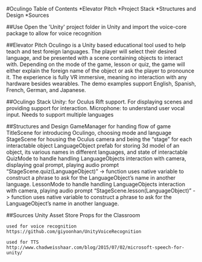#Oculingo Table of Contents
*Elevator Pitch
*Project Stack
*Structures and Design
*Sources

##Use
Open the 'Unity' project folder in Unity and import the voice-core package to allow for voice recognition 

##Elevator Pitch
Oculingo is a Unity based educational tool used to help teach and test foreign languages. The player will select their desired language, and be presented with a scene containing objects to interact with. Depending on the mode of the game, lesson or quiz, the game will either explain the foreign name of the object or ask the player to pronounce it. The experience is fully VR immersive, meaning no interaction with any hardware besides wearables. The demo examples support English, Spanish, French, German, and Japanese.
   
##Oculingo Stack
Unity: for Oculus Rift support. For displaying scenes and providing support for interaction.
Microphone: to understand user vocal input. Needs to support multiple languages

##Structures and Design
GameManager for handing flow of game
TitleScene for introducing Oculingo, choosing mode and language
StageScene for housing the Oculus camera and being the “stage” for each interactable object
LanguageObject prefab for storing 3d model of an object, its various names in different languages, and state of interactable
QuizMode to handle handling LanguageObjects interaction with camera, displaying goal prompt, playing audio prompt “StageScene.quiz(LanguageObject)” -> function uses native variable to construct a phrase to ask for the LanguageObject’s name in another language.
LessonMode to handle handling LanguageObjects interaction with camera, playing audio prompt “StageScene.lesson(LanguageObject)” -> function uses native variable to construct a phrase to ask for the LanguageObject’s name in another language.

##Sources
    Unity Asset Store
    Props for the Classroom

    used for voice recognition 
    https://github.com/giyoonhan/UnityVoiceRecognition

    used for TTS
    http://www.chadweisshaar.com/blog/2015/07/02/microsoft-speech-for-unity/
